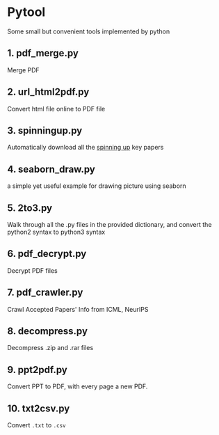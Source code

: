 # Pytool

Some small but convenient tools implemented by python

## 1. pdf_merge.py

Merge PDF

## 2. url_html2pdf.py

Convert html file online to PDF file

## 3. spinningup.py

Automatically download all the [spinning up](https://spinningup.openai.com/en/latest/spinningup/keypapers.html) key papers

## 4. seaborn_draw.py

a simple yet useful example for drawing picture using seaborn

## 5. 2to3.py

Walk through all the .py files in the provided dictionary, and convert the python2 syntax to python3 syntax

## 6. pdf_decrypt.py

Decrypt PDF files

## 7. pdf_crawler.py

Crawl Accepted Papers' Info from ICML, NeurIPS

## 8. decompress.py

Decompress .zip and .rar files

## 9. ppt2pdf.py

Convert PPT to PDF, with every page a new PDF.

## 10. txt2csv.py

Convert `.txt` to `.csv`